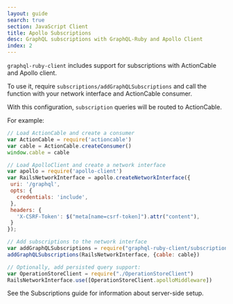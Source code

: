 ```yaml
---
layout: guide
search: true
section: JavaScript Client
title: Apollo Subscriptions
desc: GraphQL subscriptions with GraphQL-Ruby and Apollo Client
index: 2
---
```



`graphql-ruby-client` includes support for subscriptions with ActionCable and Apollo client.

To use it, require `subscriptions/addGraphQLSubscriptions` and call the function with your network interface and ActionCable consumer.

With this configuration, `subscription` queries will be routed to ActionCable.

For example:

```js
// Load ActionCable and create a consumer
var ActionCable = require('actioncable')
var cable = ActionCable.createConsumer()
window.cable = cable

// Load ApolloClient and create a network interface
var apollo = require('apollo-client')
var RailsNetworkInterface = apollo.createNetworkInterface({
 uri: '/graphql',
 opts: {
   credentials: 'include',
 },
 headers: {
   'X-CSRF-Token': $("meta[name=csrf-token]").attr("content"),
 }
});

// Add subscriptions to the network interface
var addGraphQLSubscriptions = require("graphql-ruby-client/subscriptions/addGraphQLSubscriptions")
addGraphQLSubscriptions(RailsNetworkInterface, {cable: cable})

// Optionally, add persisted query support:
var OperationStoreClient = require("./OperationStoreClient")
RailsNetworkInterface.use([OperationStoreClient.apolloMiddleware])
```

See the Subscriptions guide for information about server-side setup.
